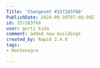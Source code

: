 ```yaml
---
Title: 'Changeset #157283768'
PublishDate: 2024-09-30T07:48:09Z
id: 157283768
user: gerti kida
comment: added new buildings
created_by: Rapid 2.4.0
tags:
- Montenegro

---
```

